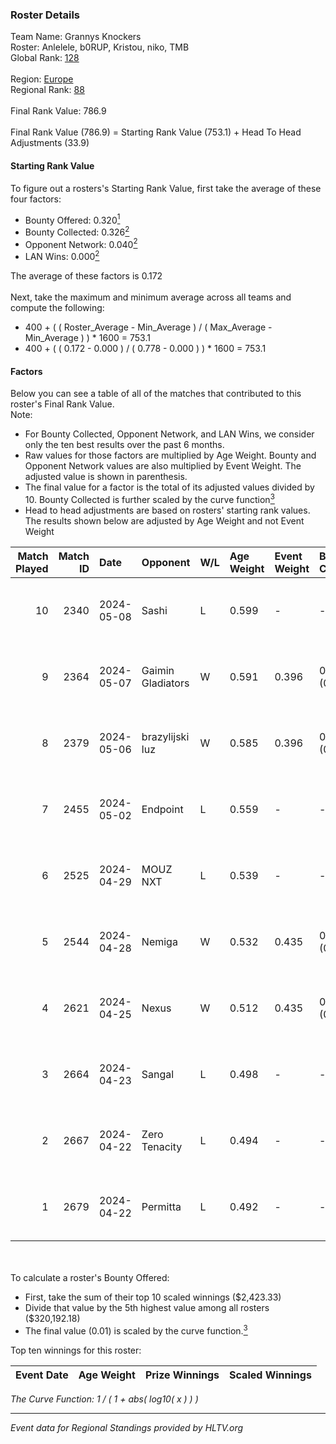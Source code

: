 ### Roster Details<br />
Team Name: Grannys Knockers<br />
Roster: Anlelele, b0RUP, Kristou, niko, TMB<br />
Global Rank: [128](../standings_global.md)<br />
<br />
Region: [Europe]( ../standings_europe.md)<br />
Regional Rank: [88]( ../standings_europe.md)<br />
<br />
Final Rank Value:  786.9<br />
<br />
Final Rank Value (786.9) = Starting Rank Value (753.1) + Head To Head Adjustments (33.9)<br />

#### Starting Rank Value<br />
To figure out a rosters's Starting Rank Value, first take the average of these four factors:<br />
- Bounty Offered: 0.320[<sup>1</sup>](#table2)
- Bounty Collected: 0.326[<sup>2</sup>](#table1)
- Opponent Network: 0.040[<sup>2</sup>](#table1)
- LAN Wins: 0.000[<sup>2</sup>](#table1)

The average of these factors is 0.172<br />
<br />
Next, take the maximum and minimum average across all teams and compute the following:<br />
- 400 + ( ( Roster_Average - Min_Average ) / ( Max_Average - Min_Average ) ) * 1600 = 753.1
- 400 + ( ( 0.172 - 0.000 ) / ( 0.778 - 0.000 ) ) * 1600 = 753.1


#### Factors<br />
Below you can see a table of all of the matches that contributed to this roster's Final Rank Value.<br />
Note:<br />

- For Bounty Collected, Opponent Network, and LAN Wins, we consider only the ten best results over the past 6 months.
- Raw values for those factors are multiplied by Age Weight. Bounty and Opponent Network values are also multiplied by Event Weight. The adjusted value is shown in parenthesis.
- The final value for a factor is the total of its adjusted values divided by 10. Bounty Collected is further scaled by the curve function[<sup>3</sup>](#curveFunction)
- Head to head adjustments are based on rosters' starting rank values. The results shown below are adjusted by Age Weight and not Event Weight
<span id="table1"></span><br />


| Match Played | Match ID | Date       | Opponent          | W/L | Age Weight | Event Weight | Bounty Collected | Opponent Network | LAN Wins  | H2H Adj. | Roster                              |
| -: | -: | :- | :- | :- | :- | :- | :- | :- | :- | -: | :- |
|           10 |     2340 | 2024-05-08 | Sashi             | L   | 0.599      | -            | -                | -                | -         |    -1.64 | Anlelele, b0RUP, Kristou, niko, TMB |
|            9 |     2364 | 2024-05-07 | Gaimin Gladiators | W   | 0.591      | 0.396        | 0.037 (0.009)    | 0.331 (0.078)    | 0 (0.000) |    14.49 | Anlelele, b0RUP, Kristou, niko, TMB |
|            8 |     2379 | 2024-05-06 | brazylijski luz   | W   | 0.585      | 0.396        | 0.008 (0.002)    | 0.250 (0.058)    | 0 (0.000) |    11.09 | Anlelele, b0RUP, Kristou, niko, TMB |
|            7 |     2455 | 2024-05-02 | Endpoint          | L   | 0.559      | -            | -                | -                | -         |    -5.26 | Anlelele, b0RUP, Kristou, niko, TMB |
|            6 |     2525 | 2024-04-29 | MOUZ NXT          | L   | 0.539      | -            | -                | -                | -         |    -3.03 | b0RUP, Kristou, niko, refrezh, TMB  |
|            5 |     2544 | 2024-04-28 | Nemiga            | W   | 0.532      | 0.435        | 0.314 (0.073)    | 0.704 (0.163)    | 0 (0.000) |    15.22 | b0RUP, Kristou, niko, refrezh, TMB  |
|            4 |     2621 | 2024-04-25 | Nexus             | W   | 0.512      | 0.435        | 0.014 (0.003)    | 0.447 (0.100)    | 0 (0.000) |    10.07 | b0RUP, Kristou, niko, refrezh, TMB  |
|            3 |     2664 | 2024-04-23 | Sangal            | L   | 0.498      | -            | -                | -                | -         |    -1.67 | Anlelele, b0RUP, Kristou, niko, TMB |
|            2 |     2667 | 2024-04-22 | Zero Tenacity     | L   | 0.494      | -            | -                | -                | -         |    -2.14 | b0RUP, Kristou, niko, refrezh, TMB  |
|            1 |     2679 | 2024-04-22 | Permitta          | L   | 0.492      | -            | -                | -                | -         |    -3.27 | b0RUP, Kristou, niko, refrezh, TMB  |

<br />
<span id="table2"></span><br />
To calculate a roster's Bounty Offered:<br />

- First, take the sum of their top 10 scaled winnings ($2,423.33)
- Divide that value by the 5th highest value among all rosters ($320,192.18)
- The final value (0.01) is scaled by the curve function.[<sup>3</sup>](#curveFunction)

Top ten winnings for this roster:<br />

| Event Date | Age Weight | Prize Winnings | Scaled Winnings |
| :- | -: | :- | :- |


<span id="curveFunction"></span>_The Curve Function: 1 / ( 1 + abs( log10( x ) ) )_<br />

---
_Event data for Regional Standings provided by HLTV.org_<br />
